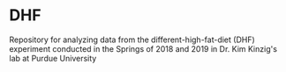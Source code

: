 # DHF
Repository for analyzing data from the different-high-fat-diet (DHF) experiment conducted in the Springs of 2018 and 2019 in Dr. Kim Kinzig's lab at Purdue University
